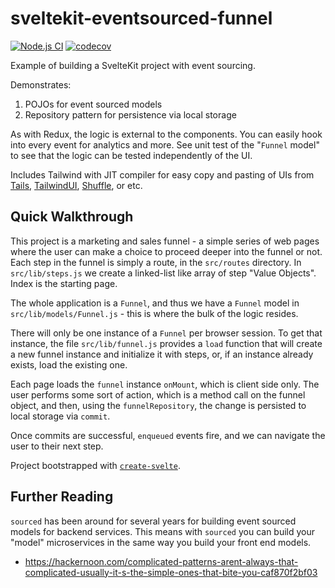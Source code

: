 # sveltekit-eventsourced-funnel

[![Node.js CI](https://github.com/CloudNativeEntrepreneur/sveltekit-eventsourced-funnel/actions/workflows/node.js.yml/badge.svg)](https://github.com/CloudNativeEntrepreneur/sveltekit-eventsourced-funnel/actions/workflows/node.js.yml)
[![codecov](https://codecov.io/gh/cloudnativeentrepreneur/sveltekit-eventsourced-funnel/branch/master/graph/badge.svg?token=gOPgg2Qtmq)](https://codecov.io/gh/cloudnativeentrepreneur/sveltekit-eventsourced-funnel)

Example of building a SvelteKit project with event sourcing.

Demonstrates:

1. POJOs for event sourced models
2. Repository pattern for persistence via local storage

As with Redux, the logic is external to the components. You can easily hook into every event for analytics and more. See unit test of the "`Funnel` model" to see that the logic can be tested independently of the UI.

Includes Tailwind with JIT compiler for easy copy and pasting of UIs from [Tails](https://devdojo.com/tails), [TailwindUI](https://tailwindui.com/), [Shuffle](https://shuffle.dev/), or etc.

## Quick Walkthrough

This project is a marketing and sales funnel - a simple series of web pages where the user can make a choice to proceed deeper into the funnel or not. Each step in the funnel is simply a route, in the `src/routes` directory. In `src/lib/steps.js` we create a linked-list like array of step "Value Objects". Index is the starting page.

The whole application is a `Funnel`, and thus we have a `Funnel` model in `src/lib/models/Funnel.js` - this is where the bulk of the logic resides.

There will only be one instance of a `Funnel` per browser session. To get that instance, the file `src/lib/funnel.js` provides a `load` function that will create a new funnel instance and initialize it with steps, or, if an instance already exists, load the existing one.

Each page loads the `funnel` instance `onMount`, which is client side only. The user performs some sort of action, which is a method call on the funnel object, and then, using the `funnelRepository`, the change is persisted to local storage via `commit`.

Once commits are successful, `enqueued` events fire, and we can navigate the user to their next step.

Project bootstrapped with [`create-svelte`](https://github.com/sveltejs/kit/tree/master/packages/create-svelte).

## Further Reading

`sourced` has been around for several years for building event sourced models for backend services. This means with `sourced` you can build your "model" microservices in the same way you build your front end models.

- https://hackernoon.com/complicated-patterns-arent-always-that-complicated-usually-it-s-the-simple-ones-that-bite-you-caf870f2bf03
